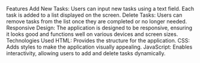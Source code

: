 Features
Add New Tasks: Users can input new tasks using a text field. Each task is added to a list displayed on the screen.
Delete Tasks: Users can remove tasks from the list once they are completed or no longer needed.
Responsive Design: The application is designed to be responsive, ensuring it looks good and functions well on various devices and screen sizes.
Technologies Used
HTML: Provides the structure for the application.
CSS: Adds styles to make the application visually appealing.
JavaScript: Enables interactivity, allowing users to add and delete tasks dynamically.
